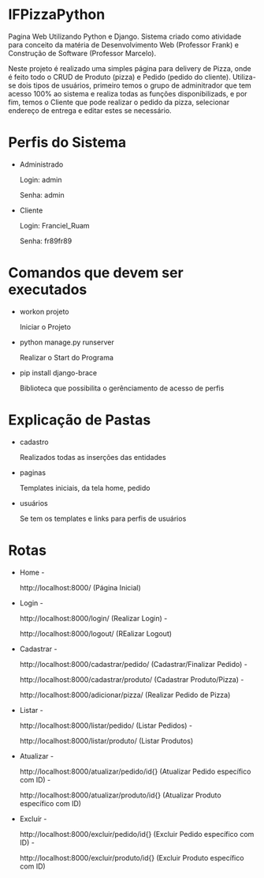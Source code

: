 # IFPizzaPython
<p>Pagina Web Utilizando Python e Django. Sistema criado como atividade para conceito da matéria de Desenvolvimento Web (Professor Frank) e Construção de Software (Professor Marcelo). 
<p>Neste projeto é realizado uma simples página para delivery de Pizza, onde é feito todo o CRUD de Produto (pizza) e Pedido (pedido do cliente). Utiliza-se dois tipos de usuários, primeiro temos o grupo de adminitrador que tem acesso 100% ao sistema e realiza todas as funções disponibilizads, e por fim, temos o Cliente que pode realizar o pedido da pizza, selecionar endereço de entrega e editar estes se necessário.

# Perfis do Sistema
- Administrado 
    <p> Login: admin
    <p> Senha: admin
- Cliente 
    <p> Login: Franciel_Ruam
    <p> Senha: fr89fr89

# Comandos que devem ser executados
- workon projeto
    <p> Iniciar o Projeto 

- python manage.py runserver
    <p> Realizar o Start do Programa
    
- pip install django-brace 
    <p> Biblioteca que possibilita o gerênciamento de acesso de perfis

# Explicação de Pastas
- cadastro <p> Realizados todas as inserções das entidades
- paginas <p> Templates iniciais, da tela home, pedido
- usuários <p> Se tem os templates e links para perfis de usuários

# Rotas
- Home 
    -<p>http://localhost:8000/ (Página Inicial)

- Login
    -<p>http://localhost:8000/login/ (Realizar Login)
    -<p>http://localhost:8000/logout/ (REalizar Logout)

- Cadastrar
    -<p>http://localhost:8000/cadastrar/pedido/ (Cadastrar/Finalizar Pedido)
    -<p>http://localhost:8000/cadastrar/produto/ (Cadastrar Produto/Pizza)
    -<p>http://localhost:8000/adicionar/pizza/  (Realizar Pedido de Pizza)

- Listar
    -<p>http://localhost:8000/listar/pedido/ (Listar Pedidos)
    -<p>http://localhost:8000/listar/produto/ (Listar Produtos)

- Atualizar
    -<p>http://localhost:8000/atualizar/pedido/id{} (Atualizar Pedido específico com ID)
    -<p>http://localhost:8000/atualizar/produto/id{} (Atualizar Produto específico com ID)

- Excluír
    -<p>http://localhost:8000/excluir/pedido/id{} (Excluir Pedido específico com ID)
    -<p>http://localhost:8000/excluir/produto/id{} (Excluir Produto específico com ID)
 




